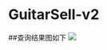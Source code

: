 # GuitarSell-v2
##查询结果图如下
![](http://a1.qpic.cn/psb?/V10Dij5e07Nsyc/nQJvkh5rZIl2Cg8r6MVnCooCW0O7mGHR4uxfM8dLKXY!/b/dOQAAAAAAAAA&bo=*gNSAgAAAAADB48!&rf=viewer_4)
